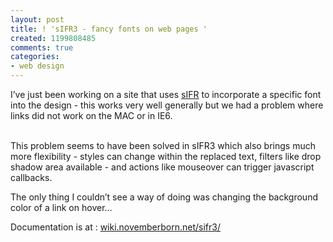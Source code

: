 ```yaml
---
layout: post
title: ! 'sIFR3 - fancy fonts on web pages '
created: 1199808485
comments: true
categories:
- web design
---
```

I’ve just been working on a site that uses <a href="http://wiki.novemberborn.net/sifr/What+is+sIFR">sIFR</a>
to incorporate a specific font into the design - this works very well
generally but we had a problem where links did not work on the MAC or
in IE6.<br />
<div class="post-entry">
<p>
<br />
This problem seems to have been solved in sIFR3 which also brings much
more flexibility - styles can change within the replaced text, filters
like drop shadow area available - and actions like mouseover can
trigger javascript callbacks.
</p>
<p>
The only thing I couldn’t see a way of doing was changing the background color of a link on hover…
</p>
<p>
Documentation is at : <a href="http://wiki.novemberborn.net/sifr3/">wiki.novemberborn.net/sifr3/</a>
</p>
</div>
